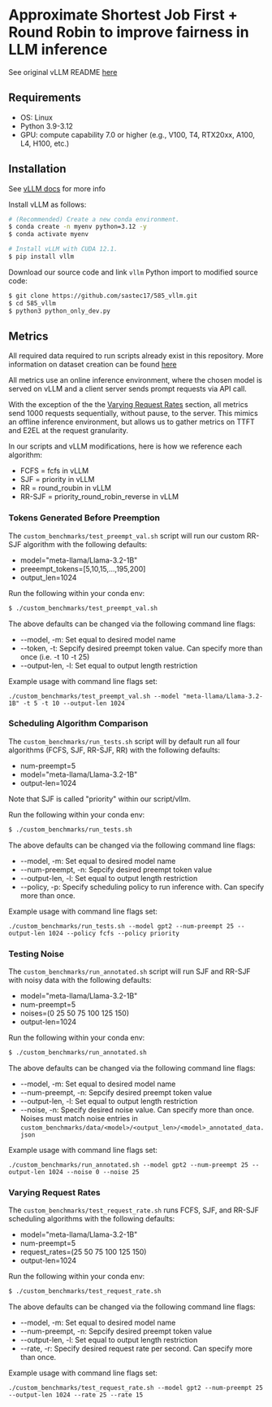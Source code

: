 # Approximate Shortest Job First + Round Robin to improve fairness in LLM inference

See original vLLM README [here](https://github.com/sastec17/585_vllm/blob/main/vLLM_README.md)

## Requirements
* OS: Linux
* Python 3.9-3.12
* GPU: compute capability 7.0 or higher (e.g., V100, T4, RTX20xx, A100, L4, H100, etc.)

## Installation
See [vLLM docs](https://docs.vllm.ai/en/latest/getting_started/installation.html) for more info

Install vLLM as follows:
```bash
# (Recommended) Create a new conda environment.
$ conda create -n myenv python=3.12 -y
$ conda activate myenv

# Install vLLM with CUDA 12.1.
$ pip install vllm
```

Download our source code and link `vllm` Python import to modified source code:
```bash
$ git clone https://github.com/sastec17/585_vllm.git
$ cd 585_vllm
$ python3 python_only_dev.py
```

## Metrics
All required data required to run scripts already exist in this repository. More information on dataset creation can be found [here](https://github.com/sastec17/585_vllm/blob/main/custom_benchmarks/README.md)


All metrics use an online inference environment, where the chosen model is served on vLLM and a client server sends prompt requests via API call. 

With the exception of the the [Varying Request Rates](#varying-request-rates) section, all metrics send 1000 requests sequentially, without pause, to the server. This mimics an offline inference environment, but allows us to gather metrics on TTFT and E2EL at the request granularity. 

In our scripts and vLLM modifications, here is how we reference each algorithm:
* FCFS = fcfs in vLLM
* SJF = priority in vLLM
* RR = round_roubin in vLLM
* RR-SJF = priority_round_robin_reverse in vLLM

### Tokens Generated Before Preemption
The `custom_benchmarks/test_preempt_val.sh` script will run our custom RR-SJF algorithm with the following defaults:
* model="meta-llama/Llama-3.2-1B"
* preeempt_tokens=[5,10,15,...,195,200]
* output_len=1024

Run the following within your conda env:
```bash
$ ./custom_benchmarks/test_preempt_val.sh 
```

The above defaults can be changed via the following command line flags:
* --model, -m: Set equal to desired model name
* --token, -t: Sepcify desired preempt token value. Can specify more than once (i.e. -t 10 -t 25)
* --output-len, -l: Set equal to output length restriction

Example usage with command line flags set:
```
./custom_benchmarks/test_preempt_val.sh --model "meta-llama/Llama-3.2-1B" -t 5 -t 10 --output-len 1024
```

### Scheduling Algorithm Comparison
The `custom_benchmarks/run_tests.sh` script will by default run all four algorithms (FCFS, SJF, RR-SJF, RR) with the following defaults:
* num-preempt=5
* model="meta-llama/Llama-3.2-1B"
* output-len=1024

Note that SJF is called "priority" within our script/vllm.

Run the following within your conda env:
```bash
$ ./custom_benchmarks/run_tests.sh 
```
The above defaults can be changed via the following command line flags:
* --model, -m: Set equal to desired model name
* --num-preempt, -n: Sepcify desired preempt token value
* --output-len, -l: Set equal to output length restriction
* --policy, -p: Specify scheduling policy to run inference with. Can specify more than once. 

Example usage with command line flags set:
```
./custom_benchmarks/run_tests.sh --model gpt2 --num-preempt 25 --output-len 1024 --policy fcfs --policy priority
```
### Testing Noise
The `custom_benchmarks/run_annotated.sh` script will run SJF and RR-SJF with noisy data with the following defaults:
* model="meta-llama/Llama-3.2-1B"
* num-preempt=5
* noises=(0 25 50 75 100 125 150)
* output-len=1024

Run the following within your conda env:
```bash
$ ./custom_benchmarks/run_annotated.sh 
```
The above defaults can be changed via the following command line flags:
* --model, -m: Set equal to desired model name
* --num-preempt, -n: Sepcify desired preempt token value
* --output-len, -l: Set equal to output length restriction
* --noise, -n: Specify desired noise value. Can specify more than once. Noises must match noise entries in `custom_benchmarks/data/<model>/<output_len>/<model>_annotated_data.json`

Example usage with command line flags set:
```
./custom_benchmarks/run_annotated.sh --model gpt2 --num-preempt 25 --output-len 1024 --noise 0 --noise 25
```
### Varying Request Rates
The `custom_benchmarks/test_request_rate.sh` runs FCFS, SJF, and RR-SJF scheduling algorithms with the following defaults:
* model="meta-llama/Llama-3.2-1B"
* num-preempt=5
* request_rates=(25 50 75 100 125 150)
* output-len=1024

Run the following within your conda env:
```bash
$ ./custom_benchmarks/test_request_rate.sh 
```
The above defaults can be changed via the following command line flags:
* --model, -m: Set equal to desired model name
* --num-preempt, -n: Sepcify desired preempt token value
* --output-len, -l: Set equal to output length restriction
* --rate, -r: Specify desired request rate per second. Can specify more than once.

Example usage with command line flags set:
```
./custom_benchmarks/test_request_rate.sh --model gpt2 --num-preempt 25 --output-len 1024 --rate 25 --rate 15
```